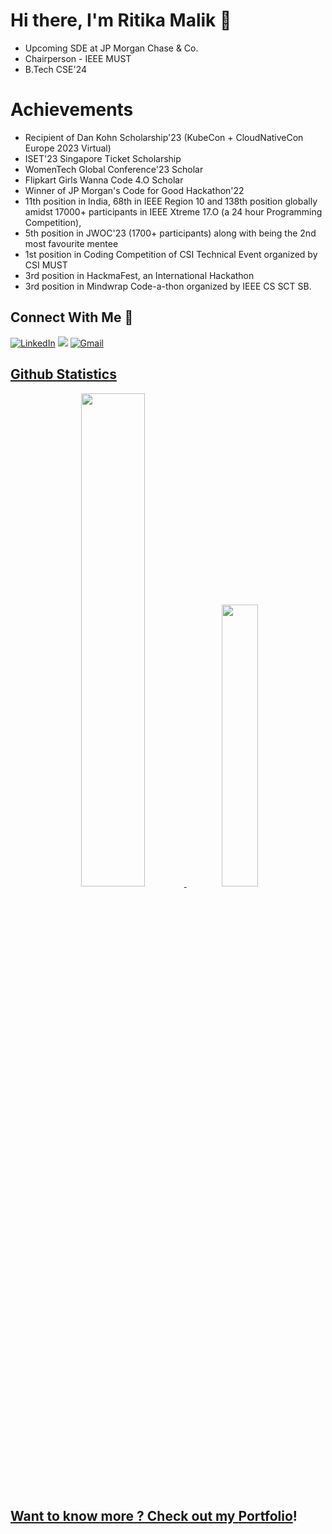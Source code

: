 # Hi there, I'm Ritika Malik 👋
* Upcoming SDE at JP Morgan Chase & Co.
* Chairperson - IEEE MUST
* B.Tech CSE'24

# Achievements
* Recipient of Dan Kohn Scholarship'23 (KubeCon + CloudNativeCon Europe 2023 Virtual)
* ISET'23 Singapore Ticket Scholarship
* WomenTech Global Conference'23 Scholar
* Flipkart Girls Wanna Code 4.O Scholar
* Winner of JP Morgan's Code for Good Hackathon'22
* 11th position in India, 68th in IEEE Region 10 and 138th position globally amidst 17000+ participants in IEEE Xtreme 17.O (a 24 hour Programming Competition),
* 5th position in JWOC'23 (1700+ participants) along with being the 2nd most favourite mentee
* 1st position in Coding Competition of CSI Technical Event organized by CSI MUST
* 3rd position in HackmaFest, an International Hackathon
* 3rd position in Mindwrap Code-a-thon organized by IEEE CS SCT SB.
  
## Connect With Me 🌟
<div>
<a  href="https://www.linkedin.com/in/ritika-malik-must/" target="_blank"><img alt="LinkedIn" src="https://img.shields.io/badge/linkedin%20-%230077B5.svg?&style=for-the-badge&logo=linkedin&logoColor=white" /></a>
<a href="https://twitter.com/ritikatwts" target="_blank"><img src="https://img.shields.io/badge/twitter-%2300acee.svg?&style=for-the-badge&logo=twitter&logoColor=white&alt=twitter" /></a>
<a href="mailto:ritikamalik100102@gmail.com"><img  alt="Gmail" src="https://img.shields.io/badge/Gmail-D14836?style=for-the-badge&logo=gmail&logoColor=white" />
</div>
  
## Github Statistics
<div align="center" >
<img width="45%" src="https://github-readme-stats.vercel.app/api?username=ritika728&show_icons=true&theme=algolia"> <img width="34%" src="https://github-readme-stats.vercel.app/api/top-langs/?username=ritika728&layout=compact&theme=algolia">
</div> 

## Want to know more ? Check out my [Portfolio](https://fluffy-cupcake-f1a396.netlify.app)!







